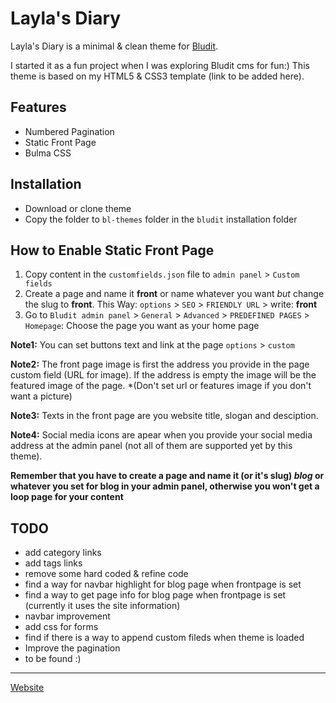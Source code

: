 # Layla's Diary
Layla's Diary is a minimal & clean theme for [Bludit](https://www.bludit.com/).

I started it as a fun project when I was exploring Bludit cms for fun:)
This theme is based on my HTML5 & CSS3 template (link to be added here).

## Features
- Numbered Pagination
- Static Front Page
- Bulma CSS

## Installation
- Download or clone theme
- Copy the folder to `bl-themes` folder in the `bludit` installation folder

## How to Enable Static Front Page
1. Copy content in the `customfields.json` file to `admin panel` > `Custom fields`
2. Create a page and name it **front**  or name whatever you want *but* change the slug to **front**. This Way: `options` > `SEO` > `FRIENDLY URL` > write: **front**
3. Go to `Bludit admin panel` > `General` > `Advanced` > `PREDEFINED PAGES` > `Homepage`: Choose the page you want as your home page


**Note1:** You can set buttons text and link at the page `options` > `custom`

**Note2:** The front page image is first the address you provide in the page custom field (URL for image). If the address is empty the image will be the featured image of the page. *(Don't set url or features image if you don't want a picture)

**Note3:** Texts in the front page are you website title, slogan and desciption.

**Note4:** Social media icons are apear when you provide your social media address at the admin panel (not all of them are supported yet by this theme).

**Remember that you have to create a page and name it (or it's slug) _blog_ or whatever you set for blog in your admin panel, otherwise you won't get a loop page for your content**


## TODO
- add category links
- add tags links
- remove some hard coded & refine code
- find a way for navbar highlight for blog page when frontpage is set
- find a way to get page info for blog page when frontpage is set (currently it uses the site information)
- navbar improvement
- add css for forms
- find if there is a way to append custom fileds when theme is loaded
- Improve the pagination
- to be found :)



---

[Website](https://shevina.ir)
